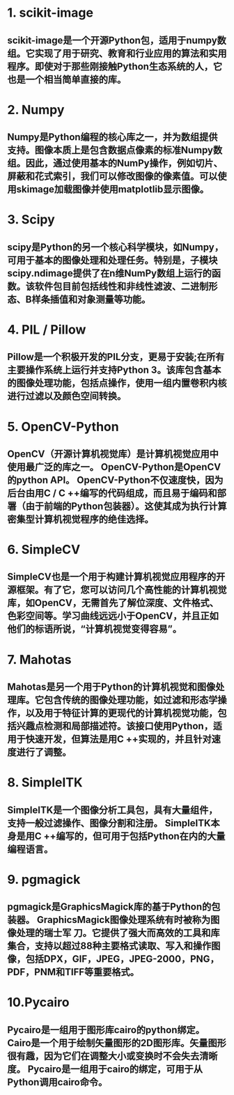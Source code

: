 # 1. scikit-image
## scikit-image是一个开源Python包，适用于numpy数组。它实现了用于研究、教育和行业应用的算法和实用程序。即使对于那些刚接触Python生态系统的人，它也是一个相当简单直接的库。

# 2. Numpy
##  Numpy是Python编程的核心库之一，并为数组提供支持。图像本质上是包含数据点像素的标准Numpy数组。因此，通过使用基本的NumPy操作，例如切片、屏蔽和花式索引，我们可以修改图像的像素值。可以使用skimage加载图像并使用matplotlib显示图像。

# 3. Scipy
##  scipy是Python的另一个核心科学模块，如Numpy，可用于基本的图像处理和处理任务。特别是，子模块scipy.ndimage提供了在n维NumPy数组上运行的函数。该软件包目前包括线性和非线性滤波、二进制形态、B样条插值和对象测量等功能。


# 4. PIL / Pillow
##  Pillow是一个积极开发的PIL分支，更易于安装;在所有主要操作系统上运行并支持Python 3。该库包含基本的图像处理功能，包括点操作，使用一组内置卷积内核进行过滤以及颜色空间转换。

# 5. OpenCV-Python
##  OpenCV（开源计算机视觉库）是计算机视觉应用中使用最广泛的库之一。 OpenCV-Python是OpenCV的python API。 OpenCV-Python不仅速度快，因为后台由用C / C ++编写的代码组成，而且易于编码和部署（由于前端的Python包装器）。这使其成为执行计算密集型计算机视觉程序的绝佳选择。


# 6. SimpleCV
## SimpleCV也是一个用于构建计算机视觉应用程序的开源框架。有了它，您可以访问几个高性能的计算机视觉库，如OpenCV，无需首先了解位深度、文件格式、色彩空间等。学习曲线远远小于OpenCV，并且正如他们的标语所说，“计算机视觉变得容易”。

# 7. Mahotas
## Mahotas是另一个用于Python的计算机视觉和图像处理库。它包含传统的图像处理功能，如过滤和形态学操作，以及用于特征计算的更现代的计算机视觉功能，包括兴趣点检测和局部描述符。该接口使用Python，适用于快速开发，但算法是用C ++实现的，并且针对速度进行了调整。

# 8. SimpleITK
## SimpleITK是一个图像分析工具包，具有大量组件，支持一般过滤操作、图像分割和注册。 SimpleITK本身是用C ++编写的，但可用于包括Python在内的大量编程语言。

# 9. pgmagick
## pgmagick是GraphicsMagick库的基于Python的包装器。 GraphicsMagick图像处理系统有时被称为图像处理的瑞士军 刀。它提供了强大而高效的工具和库集合，支持以超过88种主要格式读取、写入和操作图像，包括DPX，GIF，JPEG，JPEG-2000，PNG，PDF，PNM和TIFF等重要格式。

# 10.Pycairo
## Pycairo是一组用于图形库cairo的python绑定。 Cairo是一个用于绘制矢量图形的2D图形库。矢量图形很有趣，因为它们在调整大小或变换时不会失去清晰度。 Pycairo是一组用于cairo的绑定，可用于从Python调用cairo命令。


